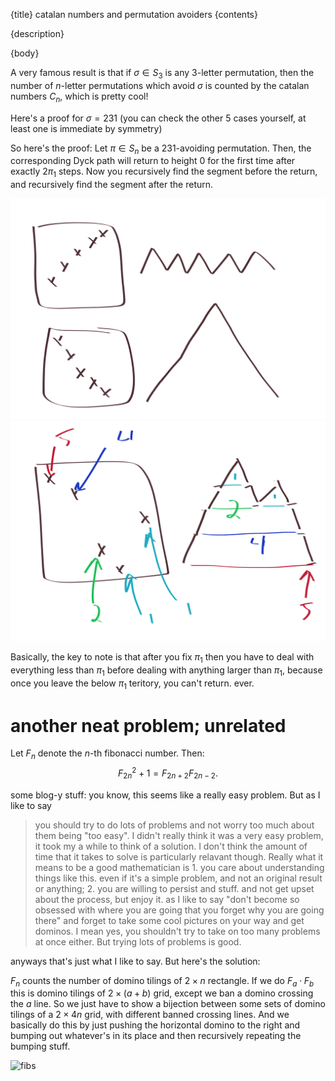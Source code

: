 {title}
catalan numbers and permutation avoiders
{contents}

{description}

{body}

A very famous result is that if $\sigma\in S_3$ is any $3$-letter
permutation, then the number of  $n$-letter permutations which
avoid $\sigma$ is counted by the catalan numbers $C_n$, which is
pretty cool!

Here's a proof for $\sigma=231$ (you can check the other $5$
cases yourself, at least one is immediate by symmetry)

So here's the proof:
Let $\pi\in S_n$ be a $231$-avoiding permutation.
Then, the corresponding Dyck path will return to height $0$ for
the first time after exactly $2\pi_1$ steps. Now you recursively
find the segment before the return, and recursively find the
segment after the return.

![ink_img012](images/ink_img012.png)
![ink_img013](images/ink_img013.png)

Basically, the key to note is that after you fix $\pi_1$ then you
have to deal with everything less than $\pi_1$ before dealing
with anything larger than $\pi_1$, because once you leave the
below $\pi_1$ teritory, you can't return. ever.


# another neat problem; unrelated
Let $F_n$ denote the $n$-th fibonacci number. Then:
$$F_{2n}^2 +1 = F_{2n+2}F_{2n-2}.$$

some blog-y stuff:
you know, this seems like a really easy problem. 
But as I like to say

> you should try to do lots of problems and not worry too much about them being "too easy". I didn't really think it was a very easy problem, it took my a while to think of a solution. I don't think the amount of time that it takes to solve is particularly relavant though. Really what it means to be a good mathematician is 1. you care about understanding things like this. even if it's a simple problem, and not an original result or anything; 2. you are willing to persist and stuff. and not get upset about the process, but enjoy it. as I like to say "don't become so obsessed with where you are going that you forget why you are going there" and forget to take some cool pictures on your way and get dominos. I mean yes, you shouldn't try to take on too many problems at once either. But trying lots of problems is good. 

anyways that's just what I like to say.
But here's the solution:

$F_n$ counts the number of domino tilings of $2\times n$
rectangle. If we do $F_a\cdot F_b$ this is domino tilings of
$2\times  (a+b)$ grid, except we ban a domino crossing the $a$
line. So we just have to show a bijection between some sets of
domino tilings of a $2\times 4n$ grid, with different banned
crossing lines. And we basically do this by just pushing the
horizontal domino to the right and bumping out whatever's in its
place and then recursively repeating the bumping stuff.

![fibs](images/fibs.jpg)

